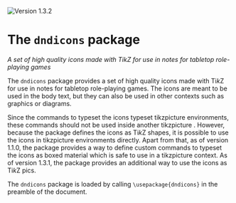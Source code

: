 ![Version 1.3.2](https://img.shields.io/badge/version-1.3.2-blue)

# The `dndicons` package

*A set of high quality icons made with TikZ for use in notes for tabletop role-playing games*

The `dndicons` package provides a set of high quality icons made with Ti*k*Z for use in notes for
tabletop role-playing games. The icons are meant to be used in the body text, but they can also be
used in other contexts such as graphics or diagrams.

Since the commands to typeset the icons typeset tikzpicture environments, these commands should 
not be used inside another tikzpicture . However, because the package defines the icons as Ti*k*Z 
shapes, it is possible to use the icons in tikzpicture environments directly. Apart from that, as 
of version 1.1.0, the package provides a way to define custom commands to typeset the icons as 
boxed material which is safe to use in a tikzpicture context. As of version 1.3.1, the package 
provides an additional way to use the icons as Ti*k*Z pics.

The `dndicons` package is loaded by calling `\usepackage{dndicons}` in the preamble of the
document.
